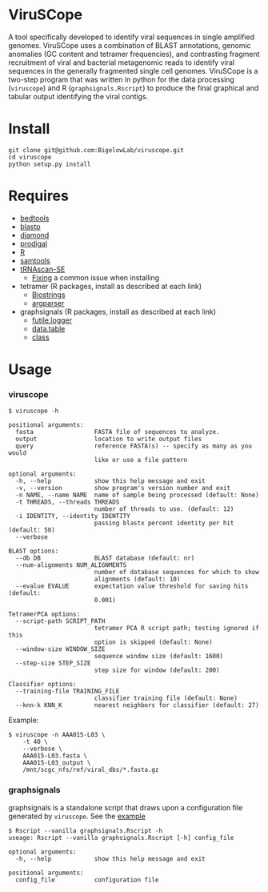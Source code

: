 # ViruSCope
A tool specifically developed to identify viral sequences in single amplified genomes. ViruSCope uses a
combination of BLAST annotations, genomic anomalies (GC content and tetramer frequencies), and contrasting fragment
recruitment of viral and bacterial metagenomic reads to identify viral sequences in the generally fragmented single
cell genomes. ViruSCope is a two-step program that was written in python for the data processing (`viruscope`) and R
(`graphsignals.Rscript`) to produce the final graphical and tabular output identifying the viral contigs.

# Install
```
git clone git@github.com:BigelowLab/viruscope.git
cd viruscope
python setup.py install
```

# Requires
+ [bedtools](https://github.com/arq5x/bedtools2)
+ [blastp](ftp://ftp.ncbi.nlm.nih.gov/blast/executables/blast+/LATEST)
+ [diamond](http://ab.inf.uni-tuebingen.de/software/diamond/)
+ [prodigal](https://github.com/hyattpd/Prodigal)
+ [R](http://cran.r-project.org/)
+ [samtools](https://github.com/samtools/samtools)
+ [tRNAscan-SE](http://selab.janelia.org/tRNAscan-SE/)
    + [Fixing](http://happykhan.com/getting-trnascan-to-work-on-linux.html) a common issue when installing
+ tetramer (R packages, install as described at each link)
    + [Biostrings](http://www.bioconductor.org/packages/release/bioc/html/Biostrings.html)
    + [argparser](https://bitbucket.org/djhshih/argparser)
+ graphsignals (R packages, install as described at each link)
    + [futile.logger](https://github.com/zatonovo/futile.logger)
    + [data.table](https://github.com/Rdatatable/data.table)
    + [class](https://cran.r-project.org/web/packages/class/index.html)

# Usage

### viruscope

```
$ viruscope -h

positional arguments:
  fasta                 FASTA file of sequences to analyze.
  output                location to write output files
  query                 reference FASTA(s) -- specify as many as you would
                        like or use a file pattern

optional arguments:
  -h, --help            show this help message and exit
  -v, --version         show program's version number and exit
  -n NAME, --name NAME  name of sample being processed (default: None)
  -t THREADS, --threads THREADS
                        number of threads to use. (default: 12)
  -i IDENTITY, --identity IDENTITY
                        passing blastx percent identity per hit (default: 50)
  --verbose

BLAST options:
  --db DB               BLAST database (default: nr)
  --num-alignments NUM_ALIGNMENTS
                        number of database sequences for which to show
                        alignments (default: 10)
  --evalue EVALUE       expectation value threshold for saving hits (default:
                        0.001)

TetramerPCA options:
  --script-path SCRIPT_PATH
                        tetramer PCA R script path; testing ignored if this
                        option is skipped (default: None)
  --window-size WINDOW_SIZE
                        sequence window size (default: 1600)
  --step-size STEP_SIZE
                        step size for window (default: 200)

Classifier options:
  --training-file TRAINING_FILE
                        classifier training file (default: None)
  --knn-k KNN_K         nearest neighbors for classifier (default: 27)
```

Example:
```
$ viruscope -n AAA015-L03 \
    -t 40 \
    --verbose \
    AAA015-L03.fasta \
    AAA015-L03_output \
    /mnt/scgc_nfs/ref/viral_dbs/*.fasta.gz
```

### graphsignals

graphsignals is a standalone script that draws upon a configuration file generated by `viruscope`.  See the [example](https://github.com/BigelowLab/viruscope/blob/master/example.cfg)

```
$ Rscript --vanilla graphsignals.Rscript -h
useage: Rscript --vanilla graphsignals.Rscript [-h] config_file

optional arguments:
  -h, --help            show this help message and exit

positional arguments:
  config_file           configuration file
```
